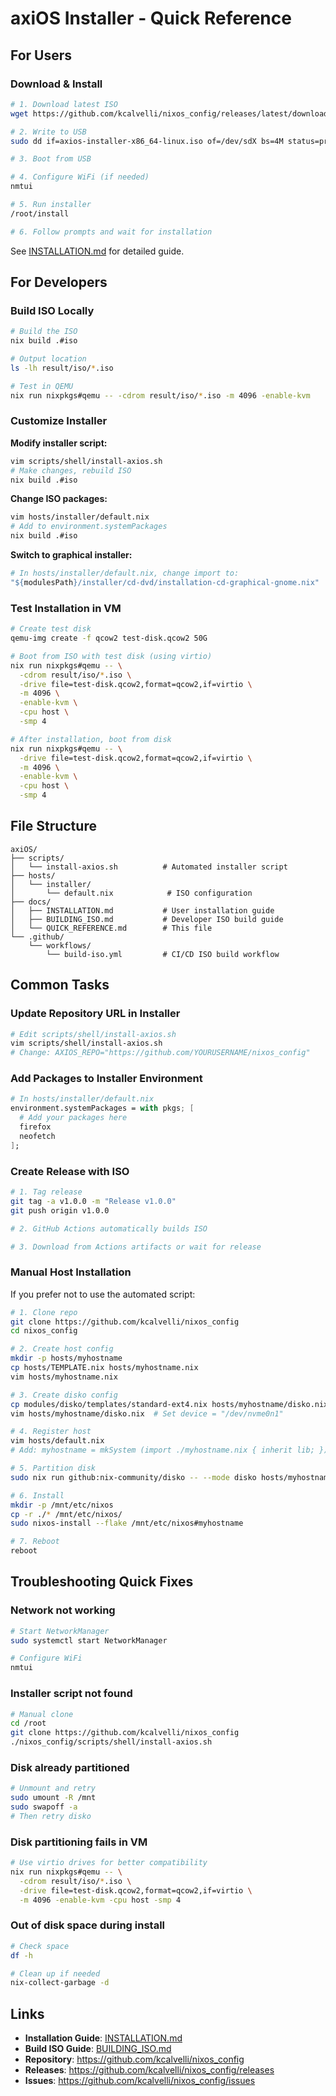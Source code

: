 # axiOS Installer - Quick Reference

## For Users

### Download & Install

```bash
# 1. Download latest ISO
wget https://github.com/kcalvelli/nixos_config/releases/latest/download/axios-installer-x86_64-linux.iso

# 2. Write to USB
sudo dd if=axios-installer-x86_64-linux.iso of=/dev/sdX bs=4M status=progress conv=fsync

# 3. Boot from USB

# 4. Configure WiFi (if needed)
nmtui

# 5. Run installer
/root/install

# 6. Follow prompts and wait for installation
```

See [INSTALLATION.md](INSTALLATION.md) for detailed guide.

## For Developers

### Build ISO Locally

```bash
# Build the ISO
nix build .#iso

# Output location
ls -lh result/iso/*.iso

# Test in QEMU
nix run nixpkgs#qemu -- -cdrom result/iso/*.iso -m 4096 -enable-kvm
```

### Customize Installer

**Modify installer script:**
```bash
vim scripts/shell/install-axios.sh
# Make changes, rebuild ISO
nix build .#iso
```

**Change ISO packages:**
```bash
vim hosts/installer/default.nix
# Add to environment.systemPackages
nix build .#iso
```

**Switch to graphical installer:**
```nix
# In hosts/installer/default.nix, change import to:
"${modulesPath}/installer/cd-dvd/installation-cd-graphical-gnome.nix"
```

### Test Installation in VM

```bash
# Create test disk
qemu-img create -f qcow2 test-disk.qcow2 50G

# Boot from ISO with test disk (using virtio)
nix run nixpkgs#qemu -- \
  -cdrom result/iso/*.iso \
  -drive file=test-disk.qcow2,format=qcow2,if=virtio \
  -m 4096 \
  -enable-kvm \
  -cpu host \
  -smp 4

# After installation, boot from disk
nix run nixpkgs#qemu -- \
  -drive file=test-disk.qcow2,format=qcow2,if=virtio \
  -m 4096 \
  -enable-kvm \
  -cpu host \
  -smp 4
```

## File Structure

```
axiOS/
├── scripts/
│   └── install-axios.sh          # Automated installer script
├── hosts/
│   └── installer/
│       └── default.nix            # ISO configuration
├── docs/
│   ├── INSTALLATION.md           # User installation guide
│   ├── BUILDING_ISO.md           # Developer ISO build guide
│   └── QUICK_REFERENCE.md        # This file
└── .github/
    └── workflows/
        └── build-iso.yml         # CI/CD ISO build workflow
```

## Common Tasks

### Update Repository URL in Installer

```bash
# Edit scripts/shell/install-axios.sh
vim scripts/shell/install-axios.sh
# Change: AXIOS_REPO="https://github.com/YOURUSERNAME/nixos_config"
```

### Add Packages to Installer Environment

```nix
# In hosts/installer/default.nix
environment.systemPackages = with pkgs; [
  # Add your packages here
  firefox
  neofetch
];
```

### Create Release with ISO

```bash
# 1. Tag release
git tag -a v1.0.0 -m "Release v1.0.0"
git push origin v1.0.0

# 2. GitHub Actions automatically builds ISO

# 3. Download from Actions artifacts or wait for release
```

### Manual Host Installation

If you prefer not to use the automated script:

```bash
# 1. Clone repo
git clone https://github.com/kcalvelli/nixos_config
cd nixos_config

# 2. Create host config
mkdir -p hosts/myhostname
cp hosts/TEMPLATE.nix hosts/myhostname.nix
vim hosts/myhostname.nix

# 3. Create disko config
cp modules/disko/templates/standard-ext4.nix hosts/myhostname/disko.nix
vim hosts/myhostname/disko.nix  # Set device = "/dev/nvme0n1"

# 4. Register host
vim hosts/default.nix
# Add: myhostname = mkSystem (import ./myhostname.nix { inherit lib; }).hostConfig;

# 5. Partition disk
sudo nix run github:nix-community/disko -- --mode disko hosts/myhostname/disko.nix

# 6. Install
mkdir -p /mnt/etc/nixos
cp -r ./* /mnt/etc/nixos/
sudo nixos-install --flake /mnt/etc/nixos#myhostname

# 7. Reboot
reboot
```

## Troubleshooting Quick Fixes

### Network not working
```bash
# Start NetworkManager
sudo systemctl start NetworkManager

# Configure WiFi
nmtui
```

### Installer script not found
```bash
# Manual clone
cd /root
git clone https://github.com/kcalvelli/nixos_config
./nixos_config/scripts/shell/install-axios.sh
```

### Disk already partitioned
```bash
# Unmount and retry
sudo umount -R /mnt
sudo swapoff -a
# Then retry disko
```

### Disk partitioning fails in VM
```bash
# Use virtio drives for better compatibility
nix run nixpkgs#qemu -- \
  -cdrom result/iso/*.iso \
  -drive file=test-disk.qcow2,format=qcow2,if=virtio \
  -m 4096 -enable-kvm -cpu host -smp 4
```

### Out of disk space during install
```bash
# Check space
df -h

# Clean up if needed
nix-collect-garbage -d
```

## Links

- **Installation Guide**: [INSTALLATION.md](INSTALLATION.md)
- **Build ISO Guide**: [BUILDING_ISO.md](BUILDING_ISO.md)
- **Repository**: https://github.com/kcalvelli/nixos_config
- **Releases**: https://github.com/kcalvelli/nixos_config/releases
- **Issues**: https://github.com/kcalvelli/nixos_config/issues
